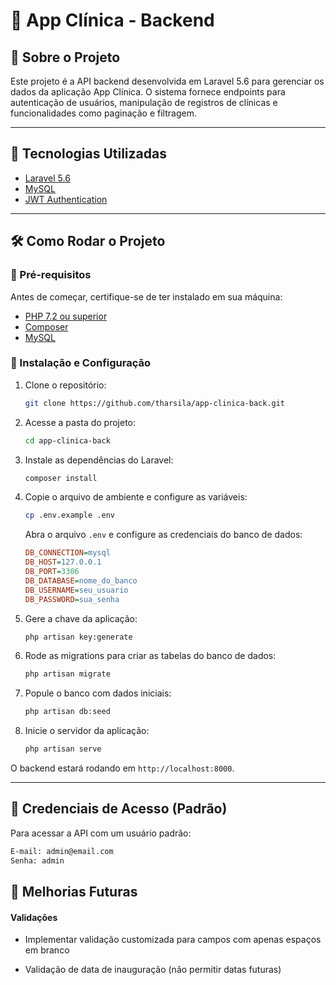 # 🏥 App Clínica - Backend

## 📌 Sobre o Projeto

Este projeto é a API backend desenvolvida em Laravel 5.6 para gerenciar os dados da aplicação App Clínica. O sistema fornece endpoints para autenticação de usuários, manipulação de registros de clínicas e funcionalidades como paginação e filtragem.

---

## 🚀 Tecnologias Utilizadas

- [Laravel 5.6](https://laravel.com/docs/5.6)
- [MySQL](https://www.mysql.com/)
- [JWT Authentication](https://jwt.io/)

---

## 🛠️ Como Rodar o Projeto

### 🔧 Pré-requisitos

Antes de começar, certifique-se de ter instalado em sua máquina:

- [PHP 7.2 ou superior](https://www.php.net/)
- [Composer](https://getcomposer.org/)
- [MySQL](https://www.mysql.com/)

### 🚀 Instalação e Configuração

1. Clone o repositório:

   ```bash
   git clone https://github.com/tharsila/app-clinica-back.git
   ```

2. Acesse a pasta do projeto:

   ```bash
   cd app-clinica-back
   ```

3. Instale as dependências do Laravel:

   ```bash
   composer install
   ```

4. Copie o arquivo de ambiente e configure as variáveis:

   ```bash
   cp .env.example .env
   ```

   Abra o arquivo `.env` e configure as credenciais do banco de dados:

   ```ini
   DB_CONNECTION=mysql
   DB_HOST=127.0.0.1
   DB_PORT=3306
   DB_DATABASE=nome_do_banco
   DB_USERNAME=seu_usuario
   DB_PASSWORD=sua_senha
   ```

5. Gere a chave da aplicação:

   ```bash
   php artisan key:generate
   ```

6. Rode as migrations para criar as tabelas do banco de dados:

   ```bash
   php artisan migrate
   ```

7. Popule o banco com dados iniciais:

   ```bash
   php artisan db:seed
   ```

8. Inicie o servidor da aplicação:

   ```bash
   php artisan serve
   ```

O backend estará rodando em `http://localhost:8000`.

---

## 🔑 Credenciais de Acesso (Padrão)

Para acessar a API com um usuário padrão:

```bash
E-mail: admin@email.com
Senha: admin
```

## 📌 Melhorias Futuras

#### Validações

- Implementar validação customizada para campos com apenas espaços em branco

- Validação de data de inauguração (não permitir datas futuras)
